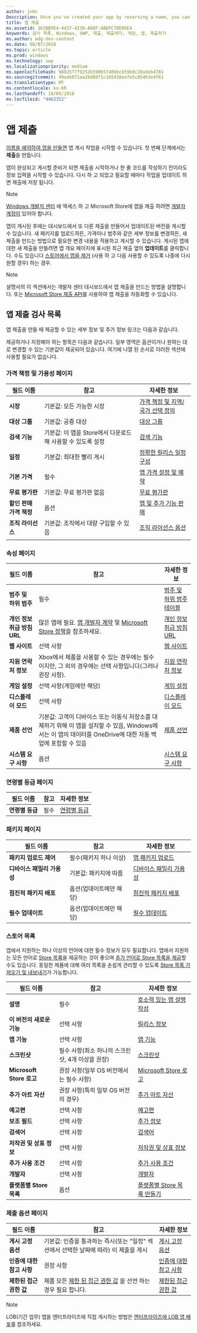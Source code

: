 ```yaml
---
author: jnHs
Description: Once you've created your app by reserving a name, you can start working on getting it published. The first step is to create a submission.
title: 앱 제출
ms.assetid: 363BB9E4-4437-4238-A80F-ABDFC70D96E4
keywords: 검사 목록, Windows, UWP, 제출, 제출하다, 게임, 앱, 제출하기
ms.author: wdg-dev-content
ms.date: 08/07/2018
ms.topic: article
ms.prod: windows
ms.technology: uwp
ms.localizationpriority: medium
ms.openlocfilehash: 9802577f9252b590657406bcb59b0c28adeb4781
ms.sourcegitcommit: 49aab071aa2bd88f1c165438ee7e5c854b3e4f61
ms.translationtype: MT
ms.contentlocale: ko-KR
ms.lasthandoff: 10/09/2018
ms.locfileid: "4462352"
---
```

# <a name="app-submissions"></a>앱 제출


[이름을 예약하여 앱을 만들면](create-your-app-by-reserving-a-name.md) 앱 게시 작업을 시작할 수 있습니다. 첫 번째 단계에서는 **제출**을 만듭니다.

앱이 완성되고 게시할 준비가 되면 제출을 시작하거나 한 줄 코드를 작성하기 전이라도 정보 입력을 시작할 수 있습니다. 다시 하 고 되었고 필요할 때마다 작업을 업데이트 하면 제출에 저장 됩니다.

> [!NOTE]
> [Windows 개발자 센터](https://partner.microsoft.com/dashboard) 에 액세스 하 고 Microsoft Store에 앱을 제출 하려면 [개발자 계정이](http://go.microsoft.com/fwlink/p/?LinkId=615100) 있어야 합니다.

앱이 게시된 후에는 대시보드에서 또 다른 제출을 만들어서 업데이트된 버전을 게시할 수 있습니다. 새 패키지를 업로드하든, 가격이나 범주와 같은 세부 정보를 변경하든, 새 제출을 만드는 방법으로 필요한 변경 내용을 적용하고 게시할 수 있습니다. 게시된 앱에 대한 새 제출을 만들려면 앱 개요 페이지에 표시된 최근 제출 옆의 **업데이트**를 클릭합니다. 수도 있습니다 [스토어에서 앱을 제거](guidance-for-app-package-management.md#removing-an-app-from-the-store) (사용 하 고 다음 사용할 수 있도록 나중에 다시 원할 경우) 하는 경우.

> [!NOTE]
> 설명서의 이 섹션에서는 개발자 센터 대시보드에서 앱 제출을 만드는 방법을 설명합니다. 또는 [Microsoft Store 제출 API](../monetize/create-and-manage-submissions-using-windows-store-services.md)를 사용하여 앱 제출을 자동화할 수 있습니다.

## <a name="app-submission-checklist"></a>앱 제출 검사 목록

앱 제출을 만들 때 제공할 수 있는 세부 정보 및 추가 정보 링크는 다음과 같습니다.

제공하거나 지정해야 하는 항목은 다음과 같습니다. 일부 영역은 옵션이거나 원하는 대로 변경할 수 있는 기본값이 제공되어 있습니다. 여기에 나열 된 순서로 이러한 섹션에 사용할 필요가 없습니다.

### <a name="pricing-and-availability-page"></a>가격 책정 및 가용성 페이지
| 필드 이름                    | 참고                                       | 자세한 정보                                                             |
|-------------------------------|---------------------------------------------|---------------------------------------------------------------------------|
| **시장**                   | 기본값: 모든 가능한 시장  | [가격 책정 및 지역/국가 선택 정의](define-pricing-and-market-selection.md)         |
| **대상 그룹**                | 기본값: 공중 대상 | [대상 그룹](choose-visibility-options.md#audience) |
| **검색 기능**                | 기본값: 이 앱을 Store에서 다운로드해 사용할 수 있도록 설정 | [검색 기능](choose-visibility-options.md#discoverability) |
| **일정**                  | 기본값: 최대한 빨리 게시        | [정확한 릴리스 일정 구성](configure-precise-release-scheduling.md) |
| **기본 가격**                | 필수                                    | [앱 가격 설정 및 예약](set-and-schedule-app-pricing.md)              |
| **무료 평가판**                | 기본값: 무료 평가판 없음                      | [무료 평가판](set-app-pricing-and-availability.md#free-trial)              |
| **할인 판매 가격 책정**              | 옵션                                    | [앱 및 추가 기능 판매](put-apps-and-add-ons-on-sale.md)           |
| **조직 라이선스**    | 기본값: 조직에서 대량 구입할 수 있음 | [조직 라이선스 옵션](organizational-licensing.md)        |
      |


### <a name="properties-page"></a>속성 페이지

| 필드 이름                    | 참고                                       | 자세한 정보                                                             |
|-------------------------------|---------------------------------------------|---------------------------------------------------------------------------|
| **범주 및 하위 범주**  | 필수                                    | [범주 및 하위 범주 테이블](category-and-subcategory-table.md)       |
| **개인 정보 취급 방침 URL**            | 많은 앱에 필요. [앱 개발자 계약](https://docs.microsoft.com/legal/windows/agreements/app-developer-agreement) 및 [Microsoft Store 정책](https://docs.microsoft.com/en-us/legal/windows/agreements/store-policies#105-personal-information)을 참조하세요. | [개인 정보 취급 방침 URL](enter-app-properties.md#privacy-policy-url)        |
| **웹 사이트**                   | 선택 사항                                    | [웹 사이트](enter-app-properties.md#website)                   |
| **지원 연락처 정보**      | Xbox에서 제품을 사용할 수 있는 경우에는 필수이지만, 그 외의 경우에는 선택 사항입니다(그러나 권장 사항).                                   | [지원 연락처 정보](enter-app-properties.md#support-contact-info)              |
| **게임 설정**             | 선택 사항(게임에만 해당)         | [게임 설정](enter-app-properties.md#game-settings) |
| **디스플레이 모드**             | 선택 사항                   | [디스플레이 모드](enter-app-properties.md#display-mode) |
| **제품 선언**          | 기본값: 고객이 디바이스 또는 이동식 저장소를 대체하기 위해 이 앱을 설치할 수 있음, Windows에서는 이 앱의 데이터를 OneDrive에 대한 자동 백업에 포함할 수 있음 | [제품 선언](app-declarations.md) |
| **시스템 요구 사항**      | 옵션                                    | [시스템 요구 사항](enter-app-properties.md#system-requirements)      |

<span/>

### <a name="age-ratings-page"></a>연령별 등급 페이지

| 필드 이름                    | 참고                                       | 자세한 정보                          |
|-------------------------------|---------------------------------------------|----------------------------------------|
| **연령별 등급**               | 필수                                    | [연령별 등급](age-ratings.md)          |

<span/>

### <a name="packages-page"></a>패키지 페이지

| 필드 이름                    | 참고                                  | 자세한 정보                          |
|-------------------------------|----------------------------------------|----------------------------------------|
| **패키지 업로드 제어**    | 필수(패키지 하나 이상)        | [앱 패키지 업로드](upload-app-packages.md) |
| **디바이스 패밀리 가용성** | 기본값: 패키지에 따름       | [디바이스 패밀리 가용성](device-family-availability.md) |
| **점진적 패키지 배포**   | 옵션(업데이트에만 해당)            | [점진적 패키지 배포](gradual-package-rollout.md) |
| **필수 업데이트**          | 옵션(업데이트에만 해당)            | [필수 업데이트](upload-app-packages.md#mandatory-update)


### <a name="store-listings"></a>스토어 목록

앱에서 지원하는 하나 이상의 언어에 대한 필수 정보가 모두 필요합니다. 앱에서 지원하는 모든 언어로 [Store 목록](create-app-store-listings.md)을 제공하는 것이 좋으며 [추가 언어로 Store 목록을 제공](create-app-store-listings.md#store-listing-languages)할 수도 있습니다. 동일한 제품에 대해 여러 목록을 손쉽게 관리할 수 있도록 [Store 목록 가져오기 및 내보내기](import-and-export-store-listings.md)가 가능합니다.

| 필드 이름                    | 참고                                       | 자세한 정보                                                     |
|-------------------------------|---------------------------------------------|-------------------------------------------------------------------|
| **설명**               | 필수                                    | [호소력 있는 앱 설명 작성](write-a-great-app-description.md) |
| **이 버전의 새로운 기능**   | 선택 사항                                 | [릴리스 정보](create-app-store-listings.md#whats-new-in-this-version)       |
| **앱 기능**              | 선택 사항                                    | [앱 기능](create-app-store-listings.md#app-features)         |
| **스크린샷**               | 필수 사항(최소 하나의 스크린샷, 4개 이상을 권장)          | [스크린샷](app-screenshots-and-images.md#screenshots)          |
| **Microsoft Store 로고**               | 권장 사항(일부 OS 버전에서는 필수 사항) | [Microsoft Store 로고](app-screenshots-and-images.md#store-logos)             |
| **추가 아트 자산**     | 권장 사항(특히 일부 OS 버전의 경우)         | [추가 아트 자산](app-screenshots-and-images.md#additional-art-assets) |
| **예고편**                  | 선택 사항                                    | [예고편](app-screenshots-and-images.md#trailers)                | 
| **보조 필드**  | 선택 사항                                    | [추가 정보](create-app-store-listings.md#supplemental-fields) 
| **검색어**              | 선택 사항                                    | [검색어](create-app-store-listings.md#search-terms)         |
| **저작권 및 상표 정보** | 선택 사항                                 | [저작권 및 상표 정보](create-app-store-listings.md#copyright-and-trademark-info) |
| **추가 사용 조건**  | 선택 사항                                    | [추가 사용 조건](create-app-store-listings.md#additional-license-terms) |
| **개발자**              | 선택 사항                                    | [개발자](create-app-store-listings.md#developed-by)                   |
| **플랫폼별 Store 목록** | 옵션                               | [플랫폼별 Store 목록 만들기](create-platform-specific-store-listings.md)  |

<span/>

### <a name="submission-options-page"></a>제출 옵션 페이지

| 필드 이름                    | 참고                                       | 자세한 정보                                                     |
|-------------------------------|---------------------------------------------|-------------------------------------------------------------------|
| **게시 고정 옵션**     | 기본값: 인증을 통과하는 즉시(또는 "일정" 섹션에서 선택한 날짜에 따라) 이 제출을 게시      | [게시 고정 옵션](manage-submission-options.md#publishing-hold-options)    
| **인증에 대한 참고 사항**     | 권장 사항          | [인증에 대한 참고 사항](notes-for-certification.md)             |
| **제한된 접근 권한 값**     | 제품 모든 [제한 된 접근 권한 값](../packaging/app-capability-declarations.md#restricted-capabilities) 을 선언 하는 경우 필요 합니다.    | [제한된 접근 권한 값](manage-submission-options.md#publishing-hold-options)       

<span/>

> [!NOTE]
> LOB(기간 업무) 앱을 엔터프라이즈에 직접 게시하는 방법은 [엔터프라이즈에 LOB 앱 배포](distribute-lob-apps-to-enterprises.md)를 참조하세요.
